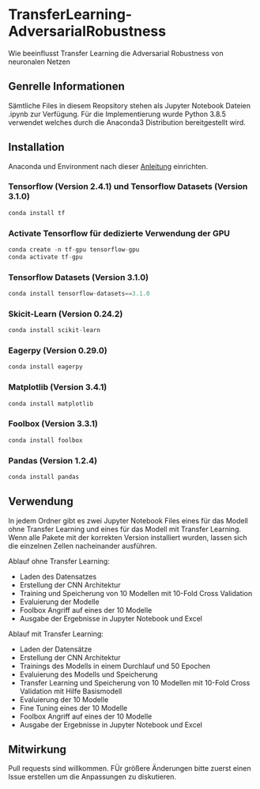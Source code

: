 # TransferLearning-AdversarialRobustness
Wie beeinflusst Transfer Learning die Adversarial Robustness von neuronalen Netzen

## Genrelle Informationen
Sämtliche Files in diesem Reopsitory stehen als Jupyter Notebook Dateien .ipynb zur Verfügung. Für die Implementierung wurde Python 3.8.5 verwendet welches durch die Anaconda3 Distribution bereitgestellt wird.
## Installation
Anaconda und Environment nach dieser [Anleitung](https://phoenixnap.com/kb/how-to-install-anaconda-ubuntu-18-04-or-20-04) einrichten.
### Tensorflow (Version 2.4.1) und Tensorflow Datasets (Version 3.1.0)
```python
conda install tf
```
### Activate Tensorflow für dedizierte Verwendung der GPU
```python
conda create -n tf-gpu tensorflow-gpu
conda activate tf-gpu
```
### Tensorflow Datasets (Version 3.1.0)
```python
conda install tensorflow-datasets==3.1.0
```
### Skicit-Learn (Version 0.24.2)
```python
conda install scikit-learn
```
### Eagerpy (Version 0.29.0)
```python
conda install eagerpy
```
### Matplotlib (Version 3.4.1)
```python
conda install matplotlib
```
### Foolbox (Version 3.3.1)
```python
conda install foolbox
```
### Pandas (Version 1.2.4)
```python
conda install pandas
```
## Verwendung
In jedem Ordner gibt es zwei Jupyter Notebook Files eines für das Modell ohne Transfer Learning und eines für das Modell mit Transfer Learning.
Wenn alle Pakete mit der korrekten Version installiert wurden, lassen sich die einzelnen Zellen nacheinander ausführen.

Ablauf ohne Transfer Learning:
- Laden des Datensatzes
- Erstellung der CNN Architektur
- Training und Speicherung von 10 Modellen mit 10-Fold Cross Validation
- Evaluierung der Modelle
- Foolbox Angriff auf eines der 10 Modelle
- Ausgabe der Ergebnisse in Jupyter Notebook und Excel

Ablauf mit Transfer Learning:
- Laden der Datensätze
- Erstellung der CNN Architektur
- Trainings des Modells in einem Durchlauf und 50 Epochen
- Evaluierung des Modells und Speicherung
- Transfer Learning und Speicherung von 10 Modellen mit 10-Fold Cross Validation mit Hilfe Basismodell
- Evaluierung der 10 Modelle
- Fine Tuning eines der 10 Modelle
- Foolbox Angriff auf eines der 10 Modelle
- Ausgabe der Ergebnisse in Jupyter Notebook und Excel

## Mitwirkung
Pull requests sind willkommen. FÜr größere Änderungen bitte zuerst einen Issue erstellen um die Anpassungen zu diskutieren.
